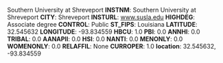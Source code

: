 
Southern University at Shreveport
**INSTNM**: Southern University at Shreveport 
**CITY**: Shreveport 
**INSTURL**: www.susla.edu 
**HIGHDEG**: Associate degree 
**CONTROL**: Public 
**ST_FIPS**: Louisiana 
**LATITUDE**: 32.545632 
**LONGITUDE**: -93.834559 
**HBCU**: 1.0 
**PBI**: 0.0 
**ANNHI**: 0.0 
**TRIBAL**: 0.0 
**AANAPII**: 0.0 
**HSI**: 0.0 
**NANTI**: 0.0 
**MENONLY**: 0.0 
**WOMENONLY**: 0.0 
**RELAFFIL**: None 
**CURROPER**: 1.0 
**location**: 32.545632, -93.834559 
